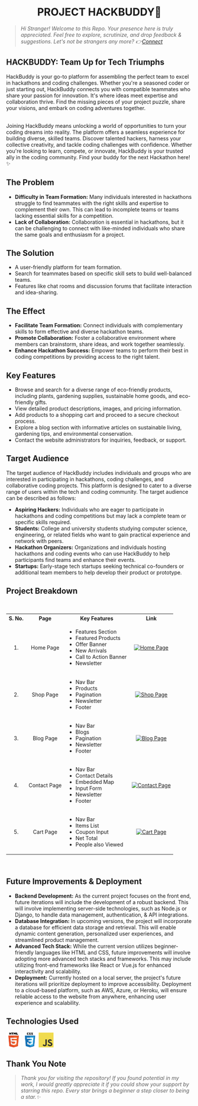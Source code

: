 <h1 align="center">PROJECT HACKBUDDY🤝</h1>

> _Hi Stranger! Welcome to this Repo. Your presence here is truly appreciated. Feel free to explore, scrutinize, and drop feedback & suggestions. Let's not be strangers any more? 👉<a href= "https://www.linkedin.com/in/sugam-goel-india/">Connect</a>_<br>
<h2>HACKBUDDY: Team Up for Tech Triumphs</h2>
HackBuddy is your go-to platform for assembling the perfect team to excel in hackathons and coding challenges. Whether you're a seasoned coder or just starting out, HackBuddy connects you with compatible teammates who share your passion for innovation. It's where ideas meet expertise and collaboration thrive. 
Find the missing pieces of your project puzzle, share your visions, and embark on coding adventures together. <br><br>

Joining HackBuddy means unlocking a world of opportunities to turn your coding dreams into reality. The platform offers a seamless experience for building diverse, skilled teams. Discover talented hackers, harness your collective creativity, and tackle coding challenges with confidence. Whether you're looking to learn, compete, or innovate, HackBuddy is your trusted ally in the coding community. Find your buddy for the next Hackathon here! ✨



## The Problem
- **Difficulty in Team Formation:** Many individuals interested in hackathons struggle to find teammates with the right skills and expertise to complement their own. This can lead to incomplete teams or teams lacking essential skills for a competition.
- **Lack of Collaboration:** Collaboration is essential in hackathons, but it can be challenging to connect with like-minded individuals who share the same goals and enthusiasm for a project.

## The Solution
- A user-friendly platform for team formation.
- Search for teammates based on specific skill sets to build well-balanced teams.
- Features like chat rooms and discussion forums that facilitate interaction and idea-sharing.

## The Effect
- **Facilitate Team Formation:** Connect individuals with complementary skills to form effective and diverse hackathon teams.
- **Promote Collaboration:** Foster a collaborative environment where members can brainstorm, share ideas, and work together seamlessly.
- **Enhance Hackathon Success:** Empower teams to perform their best in coding competitions by providing access to the right talent.

## Key Features
- Browse and search for a diverse range of eco-friendly products, including plants, gardening supplies, sustainable home goods, and eco-friendly gifts.
- View detailed product descriptions, images, and pricing information.
- Add products to a shopping cart and proceed to a secure checkout process.
- Explore a blog section with informative articles on sustainable living, gardening tips, and environmental conservation.
- Contact the website administrators for inquiries, feedback, or support.



## Target Audience
The target audience of HackBuddy includes individuals and groups who are interested in participating in hackathons, coding challenges, and collaborative coding projects. This platform is designed to cater to a diverse range of users within the tech and coding community. The target audience can be described as follows:

- **Aspiring Hackers:** Individuals who are eager to participate in hackathons and coding competitions but may lack a complete team or specific skills required.
- **Students:** College and university students studying computer science, engineering, or related fields who want to gain practical experience and network with peers.
- **Hackathon Organizers:** Organizations and individuals hosting hackathons and coding events who can use HackBuddy to help participants find teams and enhance their events.
- **Startups:** Early-stage tech startups seeking technical co-founders or additional team members to help develop their product or prototype.
  
## Project Breakdown 
<br>
<table align="center" width="100%">
  <th>S. No.</th>
  <th>Page</th>
  <th>Key Features</th>
  <th>Link</th>
  <tr align= "center">
    <td>1.</td>
    <td>Home Page</td>
    <td align ="left">
      <ul>
        <li>Features Section</li>
        <li>Featured Products</li>
        <li>Offer Banner</li>
        <li>New Arrivals</li>
        <li>Call to Action Banner</li>
        <li>Newsletter</li>       
      </ul>
    </td>
    <td><a href="https://drive.google.com/file/d/1Kgv3FnNOeJPgLHuiqntjmPo81DiR3ohu/view?usp=drive_link" title="Home Page"><img src="Images/Final/Home Page.png" alt="Home Page" height="180px" width="400"/></a></td>
  </tr>
  <tr align= "center">
    <td>2.</td>
    <td>Shop Page</td>
    <td align ="left">
      <ul>
        <li>Nav Bar</li>
        <li>Products</li>
        <li>Pagination</li>
        <li>Newsletter</li>
        <li>Footer</li>     
      </ul>
    </td>
    <td><a href="https://drive.google.com/file/d/1Zz7rL4lZCqDrmS9tdsrYYjlQ6VhlIGs7/view?usp=sharing" title="Shop Page"><img src="Images/Final/Shop page.png" alt="Shop Page" height="180px" width="400"/></a></td>
  </tr>
  <tr align= "center">
    <td>3.</td>
    <td>Blog Page</td>
    <td align ="left">
      <ul>
         <li>Nav Bar</li>
        <li>Blogs</li>
        <li>Pagination</li>
        <li>Newsletter</li>
        <li>Footer</li>         
      </ul>
    </td>
    <td><a href="https://drive.google.com/file/d/1CF9O4KAPSc7D82FzdZvRjJPqb1wgsL2P/view?usp=sharing" title="Blog Page"><img src="Images/Final/Blog Page.png" alt="Blog Page" height="180px" width="400"/></a></td>
  </tr>
  <tr align= "center">
    <td>4.</td>
    <td>Contact Page</td>
    <td align ="left">
      <ul>
        <li>Nav Bar</li>
        <li>Contact Details</li>
        <li>Embedded Map</li>
        <li>Input Form</li>
        <li>Newsletter</li>
        <li>Footer</li>         
      </ul>
    </td>
    <td><a href="https://drive.google.com/file/d/1J5rOoumIJ2BSiSWOI9l79FtkDg5B0EC6/view?usp=sharing" title="Contact Page"><img src="Images/Final/Contact Page.png" alt="Contact Page" height="180px" width="400"/></a></td>
  </tr>
  <tr align= "center">
    <td>5.</td>
    <td>Cart Page</td>
    <td align ="left">
      <ul>
         <li>Nav Bar</li>
        <li>Items List</li>
        <li>Coupon Input</li>
        <li>Net Total</li>
        <li>People also Viewed</li>         
      </ul>
    </td>
    <td><a href="https://drive.google.com/file/d/1KKNenu1J7NW8XFAodR-QQFvU70EcC-W1/view?usp=sharing" title="Cart Page"><img src="Images/Final/Cart Page.png" alt="Cart Page" height="180px" width="400"/></a></td>
  </tr>
</table>
<br>


## Future Improvements & Deployment
- **Backend Development:** As the current project focuses on the front end, future iterations will include the development of a robust backend. This will involve implementing server-side technologies, such as Node.js or Django, to handle data management, authentication, & API integrations.
- **Database Integration:** In upcoming versions, the project will incorporate a database for efficient data storage and retrieval. This will enable dynamic content generation, personalized user experiences, and streamlined product management.
- **Advanced Tech Stack:** While the current version utilizes beginner-friendly languages like HTML and CSS, future improvements will involve adopting more advanced tech stacks and frameworks. This may include utilizing front-end frameworks like React or Vue.js for enhanced interactivity and scalability.
- **Deployment:** Currently hosted on a local server, the project's future iterations will prioritize deployment to improve accessibility. Deployment to a cloud-based platform, such as AWS, Azure, or Heroku, will ensure reliable access to the website from anywhere, enhancing user experience and scalability.

## Technologies Used
<code><img height="40" src="https://raw.githubusercontent.com/github/explore/80688e429a7d4ef2fca1e82350fe8e3517d3494d/topics/html/html.png"></code>
<code><img height="40" src="https://raw.githubusercontent.com/github/explore/80688e429a7d4ef2fca1e82350fe8e3517d3494d/topics/css/css.png"></code>
<code><img height="40" src="https://raw.githubusercontent.com/github/explore/80688e429a7d4ef2fca1e82350fe8e3517d3494d/topics/javascript/javascript.png"></code>

## Thank You Note
> _Thank you for visiting the repository! If you found potential in my work, I would greatly appreciate it if you could show your support by starring this repo. Every star brings a beginner a step closer to being a star.✨_
